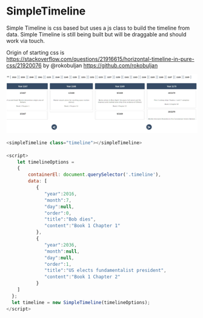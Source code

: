 # SimpleTimeline

Simple Timeline is css based but uses a js class to build the timeline from data. Simple Timeline is still being built but will be draggable and should work via touch. 

Origin of starting css is https://stackoverflow.com/questions/21916615/horizontal-timeline-in-pure-css/21920076 by @rokobuljan https://github.com/rokobuljan

![ScreenShot](./ScreenShot3.jpg)

```javascript
<simpleTimeline class="timeline"></simpleTimeline>

<script>
	let timelineOptions = 
	{
		containerEl: document.querySelector('.timeline'),
		data: [
		   {
			  "year":2016,
			  "month":7,
			  "day":null,
			  "order":0,
			  "title":"Bob dies",
			  "content":"Book 1 Chapter 1"
		   },
		   {
			  "year":2036,
			  "month":null,
			  "day":null,
			  "order":1,
			  "title":"US elects fundamentalist president",
			  "content":"Book 1 Chapter 2"
		   }
    ]
  };
  let timeline = new SimpleTimeline(timelineOptions);
</script>
```
